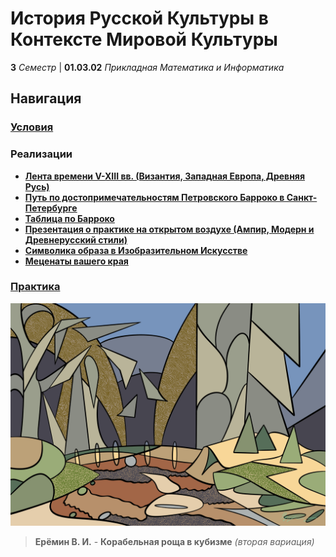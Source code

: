 # История Русской Культуры в Контексте Мировой Культуры

**3** _Семестр_ | **01.03.02** _Прикладная Математика и Информатика_

## Навигация

### **[Условия](./Public/)**

### Реализации

- **[Лента времени V-XIII вв. (Византия, Западная Европа, Древняя Русь)](./Homework-1/)**
- **[Путь по достопримечательностям Петровского Барроко в Санкт-Петербурге](./Homework-2/)**
- **[Таблица по Барроко](./Homework-3/)**
- **[Презентация о практике на открытом воздухе (Ампир, Модерн и Древнерусский стили)](./Homework-4/)**
- **[Символика образа в Изобразительном Искусстве](./Homework-5/)**
- **[Меценаты вашего края](./Homework-6/)**

### **[Практика](./Practice/)**

![Eremin V.I. - Mast-Tree grove (cubism representation) [second variation]](<./Practice/Eremin V.I. - Mast-Tree grove (cubism representation) [second variation].png>)
> **Ерёмин В. И.** - **Корабельная роща в кубизме** *(вторая вариация)*
